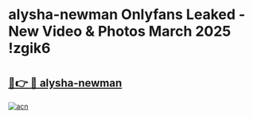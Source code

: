 # alysha-newman Onlyfans Leaked - New Video & Photos March 2025 !zgik6

# <h2><a href="https://s0fedn.iuczelnia.edu.pl?title=alysha-newman&ref=zgik6">🔗👉 🔴 alysha-newman</a></h2>

[![acn](https://github.com/user-attachments/assets/0f9c940e-d8b0-45ae-aac7-cd30a18b3e1c)](https://s0fedn.iuczelnia.edu.pl?title=alysha-newman&ref=zgik6)

